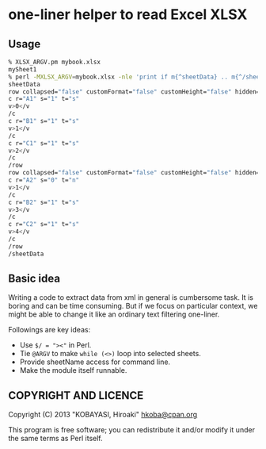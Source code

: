 one-liner helper to read Excel XLSX
====================

Usage
--------------------

```sh
% XLSX_ARGV.pm mybook.xlsx
mySheet1
% perl -MXLSX_ARGV=mybook.xlsx -nle 'print if m{^sheetData} .. m{^/sheetData}' mySheet1
sheetData
row collapsed="false" customFormat="false" customHeight="false" hidden="false" ht="12.1" outlineLevel="0" r="1"
c r="A1" s="1" t="s"
v>0</v
/c
c r="B1" s="1" t="s"
v>1</v
/c
c r="C1" s="1" t="s"
v>2</v
/c
/row
row collapsed="false" customFormat="false" customHeight="false" hidden="false" ht="12.1" outlineLevel="0" r="2"
c r="A2" s="0" t="n"
v>1</v
/c
c r="B2" s="1" t="s"
v>3</v
/c
c r="C2" s="1" t="s"
v>4</v
/c
/row
/sheetData
```

Basic idea
--------------------

Writing a code to extract data from xml in general is cumbersome task.
It is boring and can be time consuming. But if we focus on particular context,
we might be able to change it like an ordinary text filtering one-liner.

Followings are key ideas: 

* Use ``$/ = "><"`` in Perl.
* Tie ``@ARGV`` to make ``while (<>)`` loop into selected sheets.
* Provide sheetName access for command line.
* Make the module itself runnable.

COPYRIGHT AND LICENCE
--------------------

Copyright (C) 2013 "KOBAYASI, Hiroaki" <hkoba@cpan.org>

This program is free software; you can redistribute it and/or modify it
under the same terms as Perl itself.
